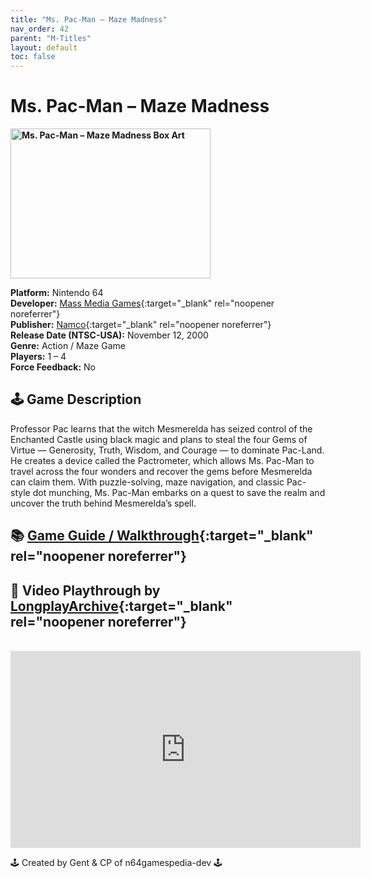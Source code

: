```yaml
---
title: "Ms. Pac-Man – Maze Madness"
nav_order: 42
parent: "M-Titles"
layout: default
toc: false
---
```


# Ms. Pac-Man – Maze Madness

<b>
<img src="https://images.launchbox-app.com/13b886fd-efc7-4f9e-9447-a88594d6e79f.jpg" alt="Ms. Pac-Man – Maze Madness Box Art" width="320" height="240" />
</b>

**Platform:** Nintendo 64  
**Developer:** [Mass Media Games](https://en.wikipedia.org/wiki/Mass_Media_Games){:target="_blank" rel="noopener noreferrer"}  
**Publisher:** [Namco](https://en.wikipedia.org/wiki/Namco){:target="_blank" rel="noopener noreferrer"}  
**Release Date (NTSC-USA):** November 12, 2000  
**Genre:** Action / Maze Game  
**Players:** 1 – 4  
**Force Feedback:** No  

## 🕹️ Game Description
Professor Pac learns that the witch Mesmerelda has seized control of the Enchanted Castle using black magic and plans to steal the four Gems of Virtue — Generosity, Truth, Wisdom, and Courage — to dominate Pac-Land. He creates a device called the Pactrometer, which allows Ms. Pac-Man to travel across the four wonders and recover the gems before Mesmerelda can claim them. With puzzle-solving, maze navigation, and classic Pac-style dot munching, Ms. Pac-Man embarks on a quest to save the realm and uncover the truth behind Mesmerelda’s spell.

## 📚 [Game Guide / Walkthrough](https://gamefaqs.gamespot.com/dreamcast/448631-ms-pac-man-maze-madness/faqs/27341){:target="_blank" rel="noopener noreferrer"}

## 🎥 Video Playthrough by [LongplayArchive](https://www.youtube.com/channel/UCM8XzXipyTsylZ_WsGKmdKQ){:target="_blank" rel="noopener noreferrer"}
<br />  
<iframe width="560" height="315" src="https://www.youtube.com/embed/PQTVUxLH460" title="Ms. Pac-Man – Maze Madness Gameplay" frameborder="0" allowfullscreen></iframe>

🕹️ Created by Gent & CP of n64gamespedia-dev 🕹️  
<!-- Vault Format: n64gamespedia-dev -->  
<!-- Protocol Source: _vault-specs/format-protocol.md -->
